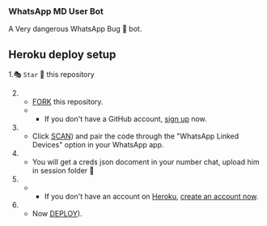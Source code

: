 ### WhatsApp MD User Bot

A Very dangerous WhatsApp Bug 🐛 bot. 

## Heroku deploy setup


   1.🎭 `Star` 🌟 this repository

2.  - [FORK](https://github.com/techgod143/TECH-GOD-BUG-BOT/fork) this repository.
    -    - If you don't have a GitHub account, [sign up](https://github.com/join) now.

3.   - Click [SCAN](https://replit.com/@DGXeon/Xeon-PairCode?v=1)) and pair the code through the "WhatsApp Linked Devices" option in your WhatsApp app.
4.  - You will get a creds json docoment in your number chat, upload him in session folder 📂
5.   -    - If you don't have an account on [Heroku](https://signup.heroku.com/), [create an account now](https://signup.heroku.com/).
6.  - Now [DEPLOY](https://dashboard.heroku.com/new?template=https://github.com/techgod143/TECH-GOD-BUG-BOT&template=https://github.com/techgod143/TECH-GOD-BUG-BOT.git)).
